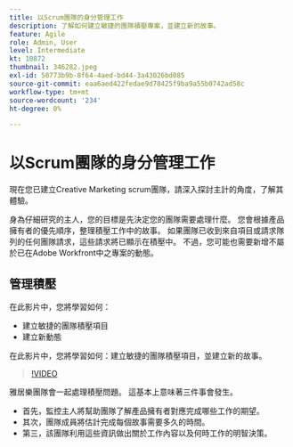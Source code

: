 ```yaml
---
title: 以Scrum團隊的身分管理工作
description: 了解如何建立敏捷的團隊積壓專案，並建立新的故事。
feature: Agile
role: Admin, User
level: Intermediate
kt: 10872
thumbnail: 346282.jpeg
exl-id: 50773b9b-8f64-4aed-bd44-3a43026bd085
source-git-commit: eaa6aed422fedae9d78425f9ba9a55b0742ad58c
workflow-type: tm+mt
source-wordcount: '234'
ht-degree: 0%

---
```


# 以Scrum團隊的身分管理工作

現在您已建立Creative Marketing scrum團隊，請深入探討主計的角度，了解其體驗。

身為仔細研究的主人，您的目標是先決定您的團隊需要處理什麼。 您會根據產品擁有者的優先順序，整理積壓工作中的故事。 如果團隊已收到來自項目或請求隊列的任何團隊請求，這些請求將已顯示在積壓中。 不過，您可能也需要新增不屬於已在Adobe Workfront中之專案的動態。

## 管理積壓

在此影片中，您將學習如何：

- 建立敏捷的團隊積壓項目
- 建立新動態

在此影片中，您將學習如何：建立敏捷的團隊積壓項目，並建立新的故事。

>[!VIDEO](https://video.tv.adobe.com/v/346282/?quality=12&learn=on)

雅居樂團隊會一起處理積壓問題。 這基本上意味著三件事會發生。

- 首先，監控主人將幫助團隊了解產品擁有者對應完成哪些工作的期望。
- 其次，團隊成員將估計完成每個故事需要多久的時間。
- 第三，該團隊利用這些資訊做出關於工作內容以及何時工作的明智決策。
